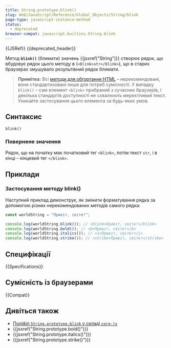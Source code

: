 ```yaml
---
title: String.prototype.blink()
slug: Web/JavaScript/Reference/Global_Objects/String/blink
page-type: javascript-instance-method
status:
  - deprecated
browser-compat: javascript.builtins.String.blink
---
```


{{JSRef}} {{deprecated_header}}

Метод **`blink()`** (блимати) значень {{jsxref("String")}} створює рядок, що вбудовує рядок цього методу в (`<blink>str</blink>`), що в старих браузерах змушувало результівний рядок блимати.

> **Примітка:** Всі [методи для обгортання HTML](/uk/docs/Web/JavaScript/Reference/Global_Objects/String#metody-dlia-obhortannia-v-html) – нерекомендовані, вони стандартизовані лише для потреб сумісності. У випадку `blink()` – сам елемент `<blink>` прибраний з сучасних браузерів, і декілька стандартів доступності не схвалюють мерехтливий текст. Уникайте застосування цього елемента за будь-яких умов.

## Синтаксис

```js-nolint
blink()
```

### Повернене значення

Рядок, що на початку має початковий тег `<blink>`, потім текст `str`, і в кінці – кінцевий тег `</blink>`.

## Приклади

### Застосування методу blink()

Наступний приклад демонструє, як змінити форматування рядка за допомогою різних нерекомендованих методів самого рядка:

```js
const worldString = "Привіт, світе!";

console.log(worldString.blink()); // <blink>Привіт, світе!</blink>
console.log(worldString.bold()); // <b>Привіт, світе!</b>
console.log(worldString.italics()); // <i>Привіт, світе!</i>
console.log(worldString.strike()); // <strike>Привіт, світе!</strike>
```

## Специфікації

{{Specifications}}

## Сумісність із браузерами

{{Compat}}

## Дивіться також

- [Поліфіл `String.prototype.blink` у складі `core-js`](https://github.com/zloirock/core-js#ecmascript-string-and-regexp)
- {{jsxref("String.prototype.bold()")}}
- {{jsxref("String.prototype.italics()")}}
- {{jsxref("String.prototype.strike()")}}
